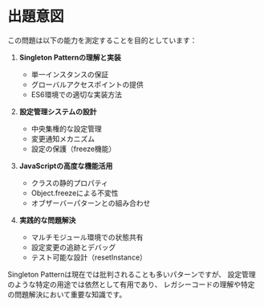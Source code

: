 # 出題意図

この問題は以下の能力を測定することを目的としています：

1. **Singleton Patternの理解と実装**
   - 単一インスタンスの保証
   - グローバルアクセスポイントの提供
   - ES6環境での適切な実装方法

2. **設定管理システムの設計**
   - 中央集権的な設定管理
   - 変更通知メカニズム
   - 設定の保護（freeze機能）

3. **JavaScriptの高度な機能活用**
   - クラスの静的プロパティ
   - Object.freezeによる不変性
   - オブザーバーパターンとの組み合わせ

4. **実践的な問題解決**
   - マルチモジュール環境での状態共有
   - 設定変更の追跡とデバッグ
   - テスト可能な設計（resetInstance）

Singleton Patternは現在では批判されることも多いパターンですが、
設定管理のような特定の用途では依然として有用であり、
レガシーコードの理解や特定の問題解決において重要な知識です。